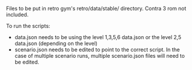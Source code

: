 Files to be put in retro gym's retro/data/stable/ directory. Contra 3 rom not included.

To run the scripts:
* data.json needs to be using the level 1,3,5,6 data.json or the level 2,5 data.json (depending on the level)
* scenario.json needs to be edited to point to the correct script. In the case of multiple scenario runs, multiple scenario.json files will need to be edited.
